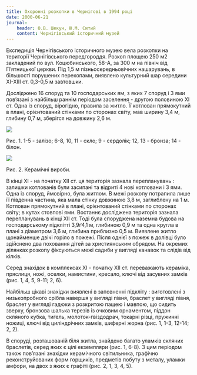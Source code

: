 ```yaml
---
title: Охоронні розкопки в Чернігові в 1994 році
date: 2000-06-21
journal:
    header: О.В. Шекун, Ю.М. Ситий
    content: Чернігівський історичний музей
---
```


Експедиція Чернігівського історичного музею вела розкопки на території Чернігівського передгороддя. Розкоп площею 250 м2 закладений по вул. Коцюбинського, 58-А, за 300 м на північ від П’ятницької церкви. Під 1,5 м пізньосередньовічних нашарувань, в більшості порушених перекопами, виявлено культурний шар середини ХІ-ХІІІ ст. 0,3-0,5 м завтовшки.

Досліджено 16 споруд та 10 господарських ям, з яких 7 споруд і 3 ями пов’язані з найбільш раннім періодом заселення - другою половиною ХІ ст. Одна із споруд, вірогідно, правила за житло. Її котлован прямокутний в плані, орієнтований стінками по сторонах світу, мав ширину 3,4 м, глибину 0,7 м, зберігся на довжину 2,6 м.

![](https://i.imgur.com/k5DxlkN.gif)

Рис. 1. 1-5 - залізо; 6-8, 10, 11 - скло; 9 - сердолік; 12, 13 - бронза; 14 - білон.

![](https://i.imgur.com/xoDrm3s.gif)

Рис. 2. Керамічні вироби.

В кінці ХІ - на початку ХІІ ст. ця територія зазнала перепланувань : залишки котлованів були засипані та відриті 4 нові котловани і 3 ями. Одна із споруд, ймовірно, була житлом. В межі розкопу потрапила лише її південна частина, яка мала стінку довжиною 3,8 м, заглиблену на 1 м. Котлован прямокутний в плані, орієнтований стінками по сторонах світу; в кутах стовпові ями. Востаннє досліджена територія зазнала перепланувань в кінці ХІІ ст. Тоді була споруджена наземна будова на господарському підклітті 3,9ґ4,1 м, глибиною 0,9 м та одна кругла в плані з діаметром 3,6 м, глибина приблизно 0,5 м. Виявлене житло щонайменше двічі горіло в пожежі. Після однієї з пожеж в долівці було здійснено два поховання дітей за християнським обрядом. На окремих ділянках розкопу фіксуються межі садиби у вигляді канавок та слідів від кілків.

Серед знахідок в комплексах ХІ - початку ХІІ ст. переважають кераміка, пряслиця, ножі, оселки, намистини, кресало, ключі від засувних замків (рис. 1, 4, 5, 9-11; 2, 6).

Найбільш цікаві знахідки виявлені в заповненні підкліту : виготовлені з низькопробного срібла навершя у вигляді півня, браслет у вигляді півня, браслет у вигляді гадюки з розкритою пащею і мавпою, що сидить зверху, бронзова шалька терезів із очковим орнаментом, піддон скляного кубка, тигель, молоток-гвіздодрач, токарні різці, пружинні ножиці, ключі від циліндрічних замків, шиферні жорна (рис. 1, 1-3, 12-14; 2, 2).

В споруді, розташованій біля житла, знайдено багато уламків скляних браслетів, серед яких є цілі екземпляри (рис. 1, 6-8). З цим періодом також пов’язані знахідки керамічного світильника, графічно реконструйованих форм горщиків, предметів побуту з металу, уламки амфори, на двох з яких є графіті (рис. 2, 1, 3, 4, 5).